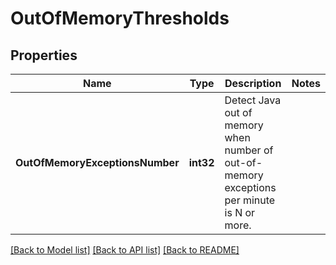 # OutOfMemoryThresholds

## Properties
Name | Type | Description | Notes
------------ | ------------- | ------------- | -------------
**OutOfMemoryExceptionsNumber** | **int32** | Detect Java out of memory when number of out-of-memory exceptions per minute is N or more. | 

[[Back to Model list]](../README.md#documentation-for-models) [[Back to API list]](../README.md#documentation-for-api-endpoints) [[Back to README]](../README.md)


